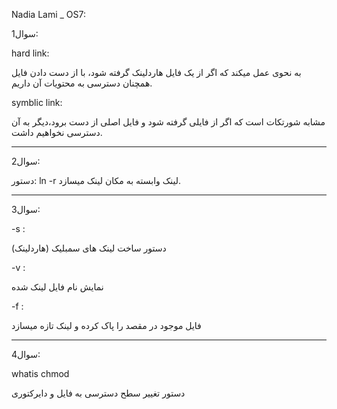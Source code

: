 Nadia Lami _ OS7:


سوال1:

hard link:

به نحوی عمل میکند که اگر از یک فایل هاردلینک گرفته شود، با از دست دادن فایل همچنان دسترسی به محتویات آن داریم.

symblic link:

مشابه شورتکات است که اگر از فایلی گرفته شود و فایل اصلی از دست برود،دیگر به آن دسترسی نخواهیم داشت.
_______________________________________________________________________________________________________________________________________________________________

سوال2:

دستور:
ln -r 
لینک وابسته به مکان لینک میسازد.
______________________________________________________________________________________________________________________________________________________________

سوال3:


-s :

دستور ساخت لینک های سمبلیک (هاردلینک)

-v  :

نمایش نام فایل لینک شده

-f :

فایل موجود در مقصد را پاک کرده و لینک تازه میسازد
_____________________________________________________________________________________________________________________________________________________________

سوال4:

whatis chmod

دستور تغییر سطح دسترسی به فایل و دایرکتوری
